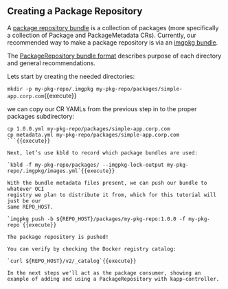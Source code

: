 ## Creating a Package Repository

A [package repository bundle](https://carvel.dev/kapp-controller/docs/latest/packaging/#package-repository-bundle-format)
is a collection of packages (more specifically a collection of Package and PackageMetadata CRs).
Currently, our recommended way to make a package repository is via an [imgpkg bundle](https://carvel.dev/imgpkg/docs/latest/resources/#bundle).

The [PackageRepository bundle format](https://carvel.dev/kapp-controller/docs/latest/packaging/#package-repository-bundle-format) describes purpose of each directory and general recommendations.

Lets start by creating the needed directories:

`mkdir -p my-pkg-repo/.imgpkg my-pkg-repo/packages/simple-app.corp.com`{{execute}}

we can copy our CR YAMLs from the previous step in to the proper packages
subdirectory:

```
cp 1.0.0.yml my-pkg-repo/packages/simple-app.corp.com
cp metadata.yml my-pkg-repo/packages/simple-app.corp.com
```{{execute}}

Next, let’s use kbld to record which package bundles are used:

`kbld -f my-pkg-repo/packages/ --imgpkg-lock-output my-pkg-repo/.imgpkg/images.yml`{{execute}}

With the bundle metadata files present, we can push our bundle to whatever OCI
registry we plan to distribute it from, which for this tutorial will just be our
same REPO_HOST.

`imgpkg push -b ${REPO_HOST}/packages/my-pkg-repo:1.0.0 -f my-pkg-repo`{{execute}}

The package repository is pushed!

You can verify by checking the Docker registry catalog:

`curl ${REPO_HOST}/v2/_catalog`{{execute}}

In the next steps we'll act as the package consumer, showing an example of adding and using a PackageRepository with kapp-controller.

